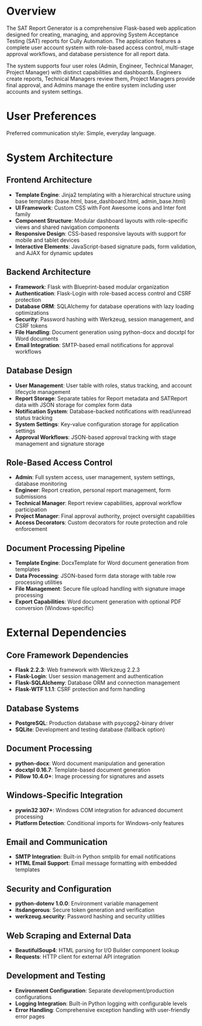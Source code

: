 # Overview

The SAT Report Generator is a comprehensive Flask-based web application designed for creating, managing, and approving System Acceptance Testing (SAT) reports for Cully Automation. The application features a complete user account system with role-based access control, multi-stage approval workflows, and database persistence for all report data.

The system supports four user roles (Admin, Engineer, Technical Manager, Project Manager) with distinct capabilities and dashboards. Engineers create reports, Technical Managers review them, Project Managers provide final approval, and Admins manage the entire system including user accounts and system settings.

# User Preferences

Preferred communication style: Simple, everyday language.

# System Architecture

## Frontend Architecture
- **Template Engine**: Jinja2 templating with a hierarchical structure using base templates (base.html, base_dashboard.html, admin_base.html)
- **UI Framework**: Custom CSS with Font Awesome icons and Inter font family
- **Component Structure**: Modular dashboard layouts with role-specific views and shared navigation components
- **Responsive Design**: CSS-based responsive layouts with support for mobile and tablet devices
- **Interactive Elements**: JavaScript-based signature pads, form validation, and AJAX for dynamic updates

## Backend Architecture
- **Framework**: Flask with Blueprint-based modular organization
- **Authentication**: Flask-Login with role-based access control and CSRF protection
- **Database ORM**: SQLAlchemy for database operations with lazy loading optimizations
- **Security**: Password hashing with Werkzeug, session management, and CSRF tokens
- **File Handling**: Document generation using python-docx and docxtpl for Word documents
- **Email Integration**: SMTP-based email notifications for approval workflows

## Database Design
- **User Management**: User table with roles, status tracking, and account lifecycle management
- **Report Storage**: Separate tables for Report metadata and SATReport data with JSON storage for complex form data
- **Notification System**: Database-backed notifications with read/unread status tracking
- **System Settings**: Key-value configuration storage for application settings
- **Approval Workflows**: JSON-based approval tracking with stage management and signature storage

## Role-Based Access Control
- **Admin**: Full system access, user management, system settings, database monitoring
- **Engineer**: Report creation, personal report management, form submissions
- **Technical Manager**: Report review capabilities, approval workflow participation
- **Project Manager**: Final approval authority, project oversight capabilities
- **Access Decorators**: Custom decorators for route protection and role enforcement

## Document Processing Pipeline
- **Template Engine**: DocxTemplate for Word document generation from templates
- **Data Processing**: JSON-based form data storage with table row processing utilities
- **File Management**: Secure file upload handling with signature image processing
- **Export Capabilities**: Word document generation with optional PDF conversion (Windows-specific)

# External Dependencies

## Core Framework Dependencies
- **Flask 2.2.3**: Web framework with Werkzeug 2.2.3
- **Flask-Login**: User session management and authentication
- **Flask-SQLAlchemy**: Database ORM and connection management
- **Flask-WTF 1.1.1**: CSRF protection and form handling

## Database Systems
- **PostgreSQL**: Production database with psycopg2-binary driver
- **SQLite**: Development and testing database (fallback option)

## Document Processing
- **python-docx**: Word document manipulation and generation
- **docxtpl 0.16.7**: Template-based document generation
- **Pillow 10.4.0+**: Image processing for signatures and assets

## Windows-Specific Integration
- **pywin32 307+**: Windows COM integration for advanced document processing
- **Platform Detection**: Conditional imports for Windows-only features

## Email and Communication
- **SMTP Integration**: Built-in Python smtplib for email notifications
- **HTML Email Support**: Email message formatting with embedded templates

## Security and Configuration
- **python-dotenv 1.0.0**: Environment variable management
- **itsdangerous**: Secure token generation and verification
- **werkzeug.security**: Password hashing and security utilities

## Web Scraping and External Data
- **BeautifulSoup4**: HTML parsing for I/O Builder component lookup
- **Requests**: HTTP client for external API integration

## Development and Testing
- **Environment Configuration**: Separate development/production configurations
- **Logging Integration**: Built-in Python logging with configurable levels
- **Error Handling**: Comprehensive exception handling with user-friendly error pages